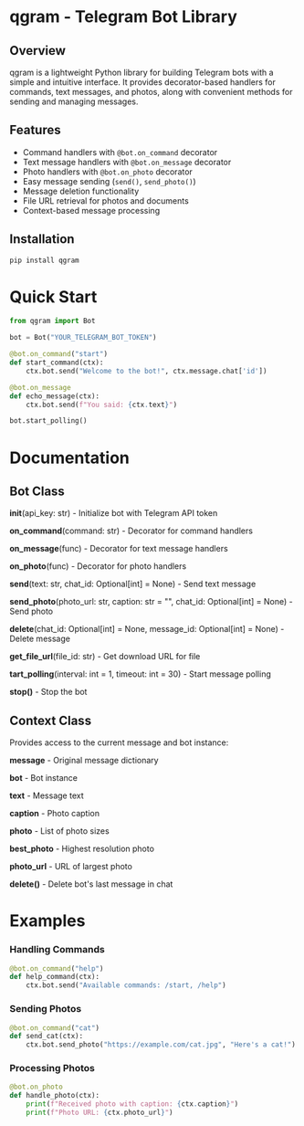 # qgram - Telegram Bot Library

## Overview
qgram is a lightweight Python library for building Telegram bots with a simple and intuitive interface. It provides decorator-based handlers for commands, text messages, and photos, along with convenient methods for sending and managing messages.

## Features
- Command handlers with `@bot.on_command` decorator
- Text message handlers with `@bot.on_message` decorator
- Photo handlers with `@bot.on_photo` decorator
- Easy message sending (`send()`, `send_photo()`)
- Message deletion functionality
- File URL retrieval for photos and documents
- Context-based message processing

## Installation
```bash
pip install qgram
```
# Quick Start
```python
from qgram import Bot

bot = Bot("YOUR_TELEGRAM_BOT_TOKEN")

@bot.on_command("start")
def start_command(ctx):
    ctx.bot.send("Welcome to the bot!", ctx.message.chat['id'])

@bot.on_message
def echo_message(ctx):
    ctx.bot.send(f"You said: {ctx.text}")

bot.start_polling()
```
# Documentation
## Bot Class
____init____(api_key: str) - Initialize bot with Telegram API token

__on_command__(command: str) - Decorator for command handlers

__on_message__(func) - Decorator for text message handlers

__on_photo__(func) - Decorator for photo handlers

__send__(text: str, chat_id: Optional[int] = None) - Send text message

__send_photo__(photo_url: str, caption: str = "", chat_id: Optional[int] = None) - Send photo

__delete__(chat_id: Optional[int] = None, message_id: Optional[int] = None) - Delete message

__get_file_url__(file_id: str) - Get download URL for file

__tart_polling__(interval: int = 1, timeout: int = 30) - Start message polling

__stop()__ - Stop the bot

## Context Class
Provides access to the current message and bot instance:

__message__ - Original message dictionary

__bot__ - Bot instance

__text__ - Message text

__caption__ - Photo caption

__photo__ - List of photo sizes

__best_photo__ - Highest resolution photo

__photo_url__ - URL of largest photo

__delete()__ - Delete bot's last message in chat

# Examples
### Handling Commands
```python
@bot.on_command("help")
def help_command(ctx):
    ctx.bot.send("Available commands: /start, /help")
```
### Sending Photos
```python
@bot.on_command("cat")
def send_cat(ctx):
    ctx.bot.send_photo("https://example.com/cat.jpg", "Here's a cat!")
```
### Processing Photos
```python
@bot.on_photo
def handle_photo(ctx):
    print(f"Received photo with caption: {ctx.caption}")
    print(f"Photo URL: {ctx.photo_url}")
```
